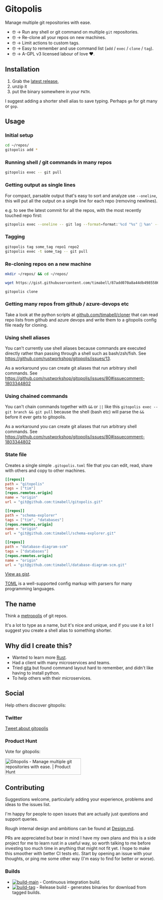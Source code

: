 # Gitopolis

Manage multiple git repositories with ease.

* 🤓 -> Run any shell or git command on multiple `git` repositories.
* 🤓 -> Re-clone all your repos on new machines.
* 🤓 -> Limit actions to custom tags.
* 🤓 -> Easy to remember and use command list (`add` / `exec` / `clone` / `tag`).
* 🤓 -> A-GPL v3 licensed labour of love ❤️.

## Installation

1. Grab the [latest release](https://github.com/timabell/gitopolis/releases/latest),
2. unzip it
3. put the binary somewhere in your `PATH`.

I suggest adding a shorter shell alias to save typing. Perhaps `gm` for git many or `gop`.

## Usage

### Initial setup
```sh
cd ~/repos/
gitopolis add *
```

### Running shell / git commands in many repos
```sh
gitopolis exec -- git pull
```

### Getting output as single lines

For compact, parsable output that's easy to sort and analyze use `--oneline`, this will put all the output on a single line for each repo (removing newlines).

e.g. to see the latest commit for all the repos, with the most recently touched repo first:

```sh
gitopolis exec --oneline -- git log --format=format:'%cd "%s" 📝 %an' --date='format:%Y-%m-%d' -n 1 | awk '{print $3 " " $0}' | sort -r
```

### Tagging

```sh
gitopolis tag some_tag repo1 repo2
gitopolis exec -t some_tag -- git pull
```

### Re-cloning repos on a new machine

```sh
mkdir ~/repos/ && cd ~/repos/

wget https://gist.githubusercontent.com/timabell/87add070a8a44db4985586efe380757d/raw/08be5b3c38190eeed4fda0060818fa39f3c67ee3/.gitopolis.toml

gitopolis clone
```

### Getting many repos from github / azure-devops etc

Take a look at the python scripts at [github.com/timabell/cloner](https://github.com/timabell/cloner) that can read repo lists from github and azure devops and write them to a gitopolis config file ready for cloning.

### Using shell aliases

You can't currently use shell aliases because commands are executed directly rather than passing through a shell such as bash/zsh/fish. See <https://github.com/rustworkshop/gitopolis/issues/13>.

As a workaround you can create git aliases that run arbitrary shell commands. See <https://github.com/rustworkshop/gitopolis/issues/80#issuecomment-1803344802>

### Using chained commands

You can't chain commands together with `&&` or `||` like this `gitopolis exec -- git branch && git pull` because the shell (bash etc) will parse the `&&` before it ever gets to gitopolis.

As a workaround you can create git aliases that run arbitrary shell commands. See <https://github.com/rustworkshop/gitopolis/issues/80#issuecomment-1803344802>

### State file

Creates a single simple `.gitopolis.toml` file that you can edit, read, share with others and copy to other machines.

```toml
[[repos]]
path = "gitopolis"
tags = ["tim"]
[repos.remotes.origin]
name = "origin"
url = "git@github.com:timabell/gitopolis.git"

[[repos]]
path = "schema-explorer"
tags = ["tim", "databases"]
[repos.remotes.origin]
name = "origin"
url = "git@github.com:timabell/schema-explorer.git"

[[repos]]
path = "database-diagram-scm"
tags = ["databases"]
[repos.remotes.origin]
name = "origin"
url = "git@github.com:timabell/database-diagram-scm.git"
```

[View as gist](https://gist.github.com/timabell/87add070a8a44db4985586efe380757d).

[TOML](https://toml.io/) is a well-supported config markup with parsers for many programming languages.

## The name

Think a [metropolis](https://en.wikipedia.org/wiki/Metropolis) of git repos.

It's a lot to type as a name, but it's nice and unique, and if you use it a lot I suggest you create a shell alias to something shorter.

## Why did I create this?

* Wanted to learn more [Rust](https://www.rust-lang.org/).
* Had a client with many microservices and teams.
* Tried [gita](https://github.com/nosarthur/gita) but found command layout hard to remember, and didn't like having to install python.
* To help others with their microservices.

## Social

Help others discover gitopolis:

### Twitter

[Tweet about gitopolis](http://twitter.com/share?text=Gitopolis%20is%20fab,%20check%20it%20out%20-%20made%20by%20@tim_abell&url=https://github.com/timabell/gitopolis)

### Product Hunt

Vote for gitopolis:

<a href="https://www.producthunt.com/posts/gitopolis?utm_source=badge-featured&utm_medium=badge&utm_souce=badge-gitopolis" target="_blank"><img src="https://api.producthunt.com/widgets/embed-image/v1/featured.svg?post_id=392942&theme=light" alt="Gitopolis - Manage&#0032;multiple&#0032;git&#0032;repositories&#0032;with&#0032;ease&#0046; | Product Hunt" style="width: 250px; height: 54px;" width="250" height="54" /></a>

## Contributing

Suggestions welcome, particularly adding your experience, problems and ideas to the issues list.

I'm happy for people to open issues that are actually just questions and support queries.

Rough internal design and ambitions can be found at [Design.md](Design.md).

PRs are appreciated but bear in mind I have my own plans and this is a side project for me to learn rust in a useful way, so worth talking to me before investing too much time in anything that might not fit yet. I hope to make this smoother with better CI tests etc. Start by opening an issue with your thoughts, or ping me some other way (I'm easy to find for better or worse).

### Builds

* [![build-main](https://github.com/timabell/gitopolis/actions/workflows/build-main.yml/badge.svg)](https://github.com/timabell/gitopolis/actions/workflows/build-main.yml) - Continuous integration build.
* [![build-tag](https://github.com/timabell/gitopolis/actions/workflows/build-tag.yml/badge.svg)](https://github.com/timabell/gitopolis/actions/workflows/build-tag.yml) - Release build - generates binaries for download from tagged builds.
